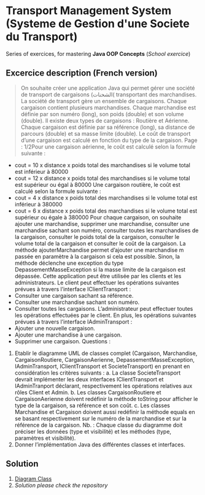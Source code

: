 # Transport Management System (Systeme de Gestion d'une Societe du Transport)
Series of exercices, for mastering **Java OOP Concepts** (*School exercice*)
## Excercice description (French version)
> On souhaite créer une application Java qui permet gérer une société de transport de cargaisons (‫)الشحنات‬
transportant des marchandises. La société de transport gère un ensemble de cargaisons. Chaque cargaison
contient plusieurs marchandises. Chaque marchandise est définie par son numéro (long), son poids (double) et
son volume (double). Il existe deux types de cargaisons : Routière et Aérienne. Chaque cargaison est définie par
sa référence (long), sa distance de parcours (double) et sa masse limite (double). Le coût de transport d’une
cargaison est calculé en fonction du type de la cargaison.
Page : 1/2Pour une cargaison aérienne, le coût est calculé selon la formule suivante :
- cout = 10 x distance x poids total des marchandises si le volume total est inférieur à 80000
- cout = 12 x distance x poids total des marchandises si le volume total est supérieur ou égal à 80000
Une cargaison routière, le coût est calculé selon la formule suivante :
- cout = 4 x distance x poids total des marchandises si le volume total est inférieur à 380000
- cout = 6 x distance x poids total des marchandises si le volume total est supérieur ou égale à 380000
Pour chaque cargaison, on souhaite ajouter une marchandise, supprimer une marchandise, consulter une
marchandise sachant son numéro, consulter toutes les marchandises de la cargaison, consulter le poids total de
la cargaison, consulter le volume total de la cargaison et consulter le coût de la cargaison. La méthode
ajouterMarchandise permet d’ajouter une marchandise m passée en paramètre à la cargaison si cela est
possible. Sinon, la méthode déclenche une exception du type DepassementMasseException si la masse limite
de la cargaison est dépassée.
Cette application peut être utilisée par les clients et les administrateurs.
Le client peut effectuer les opérations suivantes prévues à travers l’interface IClientTransport :
- Consulter une cargaison sachant sa référence.
- Consulter une marchandise sachant son numéro.
- Consulter toutes les cargaisons.
L’administrateur peut effectuer toutes les opérations effectuées par le client. En plus, les opérations suivantes
prévues à travers l’interface IAdminTransport :
- Ajouter une nouvelle cargaison.
- Ajouter une marchandise à une cargaison.
- Supprimer une cargaison.
Questions :
1. Etablir le diagramme UML de classes complet (Cargaison, Marchandise, CargaisonRoutiere,
CargaisonAerienne,
DepassementMasseException,
IAdminTransport,
IClientTransport
et
SocieteTransport) en prenant en considération les critères suivants :
a. La classe SocieteTransport devrait implémenter les deux interfaces IClientTransport et
IAdminTranport déclarant, respectivement les opérations relatives aux rôles Client et Admin.
b. Les classes CargaisonRoutiere et CargaisonAerienne doivent redéfinir la méthode toString
pour afficher le type de la cargaison, sa référence et son coût.
c. Les classes Marchandise et Cargaison doivent aussi redéfinir la méthode equals en se basant
respectivement sur le numéro de la marchandise et sur la référence de la cargaison.
Nb. : Chaque classe du diagramme doit préciser les données (type et visibilité) et les méthodes (type,
paramètres et visibilité).
2. Donner l’implémentation Java des différentes classes et interfaces.

## Solution
1. [Diagram Class](https://github.com/bouchaib-massioui/TransportManagementSystemJavaOop/blob/6302b2490e61cfccf1903235e1bf66f50f9c3552/TransportManagementSystemJavaOop/classdiagram/transportmanagementsystem.png)
2. *Solution please check the repository*
